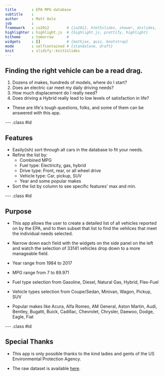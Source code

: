 ```yaml
---
title       : EPA MPG database
subtitle    : 
author      : Matt Hale
job         : 
framework   : io2012        # {io2012, html5slides, shower, dzslides, ...}
highlighter : highlight.js  # {highlight.js, prettify, highlight}
hitheme     : tomorrow      # 
widgets     : []            # {mathjax, quiz, bootstrap}
mode        : selfcontained # {standalone, draft}
knit        : slidify::knit2slides
---
```




## Finding the right vehicle can be a read drag.

1. Dozens of makes, hundreds of models, where do I start?
2. Does an electric car meet my daily driving needs?
3. How much displacement do I really need?
4. Does driving a Hybrid really lead to low levels of satisfaction in life?

* These are life's tough questions, folks, and some of them can be answered with this app.

--- .class #id 

## Features

* Easily(ish) sort through all cars in the database to fit your needs.
* Refine the list by:
    + Combined MPG
    + Fuel type: Electricity, gas, hybrid
    + Drive type: Front, rear, or all wheel drive
    + Vehicle type: Car, pickup, SUV
    + Year and some popular makes
* Sort the list by column to see specific features' max and min.

--- .class #id

## Purpose

* This app allows the user to create a detailed list of all vehicles reported on by the EPA, and to then subset that list
to find the vehilces that meet the individual needs selected.

* Narrow down each field with the widgets on the side panel on the left and watch the selection of 33141 vehicles drop down to a more manageable field.

* Year range from 1984 to 2017
* MPG range from 7 to 89.971
* Fuel type selection from Gasoline, Diesel, Natural Gas, Hybrid, Flex-Fuel
* Vehicle types selection from Coupe/Sedan, Minivan, Wagon, Pickup, SUV
* Popular makes like Acura, Alfa Romeo, AM General, Aston Martin, Audi, Bentley, Bugatti, Buick, Cadillac, Chevrolet, Chrysler, Daewoo, Dodge, Eagle, Fiat


--- .class #id

## Special Thanks

* This app is only possible thanks to the kind ladies and gents of the US Environmental Protection Agency.

* The raw dataset is available [here]("https://www.fueleconomy.gov/feg/download.shtml").


